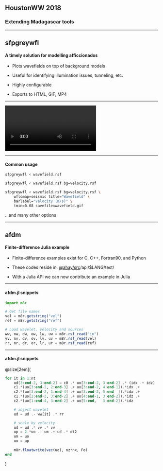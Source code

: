 ## HoustonWW 2018

### Extending Madagascar tools

---

## sfpgreywfl

#### A timely solution for modelling afficcionados

- Plots wavefields on top of background models

- Useful for identifying illumination issues, tunneling, etc.

- Highly configurable

- Exports to HTML, GIF, MP4

---

![Wavefield](https://s3.eu-west-2.amazonaws.com/cdacosta-londonbucket/wavefield.mp4)

---

#### Common usage

```bash
sfpgreywfl < wavefield.rsf
```

```bash
sfpgreywfl < wavefield.rsf bg=velocity.rsf
```

```bash
sfpgreywfl < wavefield.rsf bg=velocity.rsf \
    wflcmap=seismic title="Wavefield" \
    barlabel="Velocity (m/s)" \
    tmin=0.08 savefile=wavefield.gif
```

...and many other options

---

## afdm

#### Finite-difference Julia example

- Finite-difference examples exist for C, C++, Fortran90, and Python

- These codes reside in: [@ahay/src](https://github.com/ahay/src)/api/$LANG/test/

- With a Julia API we can now contribute an example in Julia

---

#### afdm.jl snippets

```julia
import m8r

# Get file names
vel = m8r.getstring("vel")
ref = m8r.getstring("ref")

# Load wavelet, velocity and sources
ww, nw, dw, ow, lw, uw = m8r.rsf_read("in")
vv, nv, dv, ov, lv, uv = m8r.rsf_read(vel)
rr, nr, dr, or, lr, ur = m8r.rsf_read(ref)
```

---
#### afdm.jl snippets

@size[2em](
```julia
for it in 1:nt
    ud[3:end-2, 3:end-2] = c0 .* uo[3:end-2, 3:end-2] .* (idx .+ idz) .+
    c1.*(uo[3:end-2, 2:end-3] .+ uo[3:end-2, 4:end-1]).*idx .+
    c2.*(uo[3:end-2, 1:end-4] .+ uo[3:end-2, 5:end  ]).*idx .+
    c1.*(uo[2:end-3, 3:end-2] .+ uo[4:end-1, 3:end-2]).*idz .+
    c2.*(uo[1:end-4, 3:end-2] .+ uo[5:end,   3:end-2]).*idz

    # inject wavelet
    ud = ud .- ww[it] .* rr

    # scale by velocity
    ud = ud .* vv .* vv
    up = 2.*uo .- um .+ ud .* dt2
    um = uo
    uo = up
    
    m8r.floatwrite(vec(uo), nz*nx, Fo)
end
```
)

